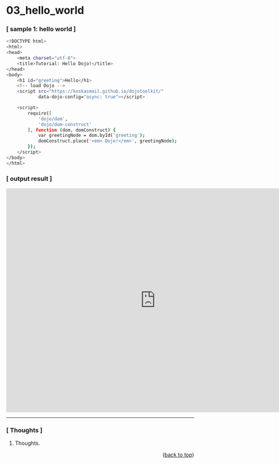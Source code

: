 <a name="topage"></a>

# 03_hello_world


### [ sample 1: hello world ]

```sh
<!DOCTYPE html>
<html>
<head>
    <meta charset="utf-8">
    <title>Tutorial: Hello Dojo!</title>
</head>
<body>
    <h1 id="greeting">Hello</h1>
    <!-- load Dojo -->
    <script src="https://koskasmail.github.io/dojotoolkit/"
            data-dojo-config="async: true"></script>

    <script>
        require([
            'dojo/dom',
            'dojo/dom-construct'
        ], function (dom, domConstruct) {
            var greetingNode = dom.byId('greeting');
            domConstruct.place('<em> Dojo!</em>', greetingNode);
        });
    </script>
</body>
</html>

```

### [ output result ]

<body>
<iframe src="https://koskasmail.github.io/dojotoolkit/" width="800" height="600" frameborder="0"></iframe>
</body>

-----

### [ Thoughts ]

  1. Thoughts.


<p align="right">(<a href="#topage">back to top</a>)</p>
<br/>
<br/>
